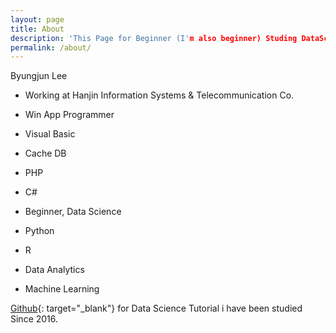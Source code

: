 ```yaml
---
layout: page
title: About
description: 'This Page for Beginner (I'm also beginner) Studing DataScience'
permalink: /about/
---
```

 Byungjun Lee
  - Working at Hanjin Information Systems & Telecommunication Co.
  - Win App Programmer
   - Visual Basic
   - Cache DB
   - PHP
   - C#

  - Beginner, Data Science
   - Python
   - R
   - Data Analytics
   - Machine Learning

 [Github](http://github.com/byungjun0689/DataScience){: target="_blank"} for Data Science Tutorial i have been studied Since 2016.